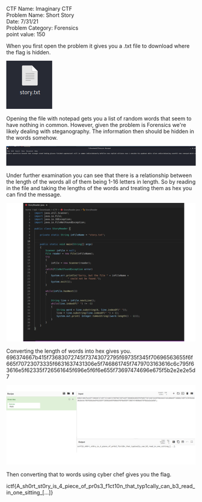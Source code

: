 CTF Name: Imaginary CTF  
Problem Name: Short Story  
Date: 7/31/21   
Problem Category: Forensics  
point value: 150  


When you first open the problem it gives you a .txt file to download where the flag is hidden.

![Alt text](https://github.com/RhysticStudies/Writeups/blob/main/ICTF/Screenshot3.png)

Opening the file with notepad gets you a list of random words that seem to have nothing in common. However, given the problem is Forensics we're likely dealing with steganography. The information then should be hidden in the words somehow.

![Alt text](https://github.com/RhysticStudies/Writeups/blob/main/ICTF/Screenshot2.png)

Under further examination you can see that there is a relationship between the length of the words all of them being 1-16 letters in length. So by reading in the file and taking the lengths of the words and treating them as hex you can find the message.

![Alt text](https://github.com/RhysticStudies/Writeups/blob/main/ICTF/Screenshot1.png)

Converting the length of words into hex gives you.
696374667b415f73683072745f73743072795f69735f345f70696563655f6f665f70723073335f6631637431306e5f746861745f7479703163616c6c795f63616e5f62335f726561645f696e5f6f6e655f73697474696e675f5b2e2e2e5d7

![Alt text](https://github.com/RhysticStudies/Writeups/blob/main/ICTF/Screenshot4.png)

Then converting that to words using cyber chef gives you the flag.

ictf{A_sh0rt_st0ry_is_4_piece_of_pr0s3_f1ct10n_that_typ1cally_can_b3_read_in_one_sitting_[...]}
